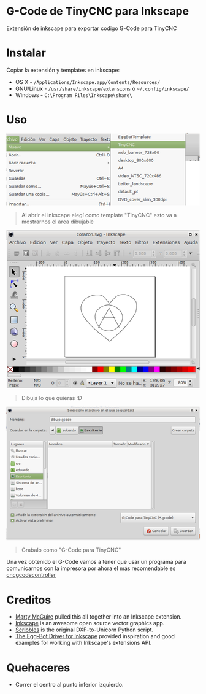 G-Code de TinyCNC para Inkscape
===============================

Extensión de inkscape para exportar codigo G-Code para TinyCNC

Instalar
========

Copiar la extensión y templates en inkscape:

* OS X - `/Applications/Inkscape.app/Contents/Resources/`
* GNU/Linux - `/usr/share/inkscape/extensions` o `~/.config/inkscape/`
* Windows - `C:\Program Files\Inkscape\share\`

Uso
===

![img](img/template.png)
> Al abrir el inkscape elegí como template "TinyCNC" esto va a mostrarnos el area dibujable

![img](img/dibujar.png)
> Dibuja lo que quieras :D

![img](img/exportar.png)
> Grabalo como "G-Code para TinyCNC"

Una vez obtenido el G-Code vamos a tener que usar un programa para comunicarnos con la impresora por ahora el más recomendable es [cncgcodecontroller](...)

Creditos
========

* [Marty McGuire](http://github.com/martymcguire) pulled this all together into an Inkscape extension.
* [Inkscape](http://www.inkscape.org/) is an awesome open source vector graphics app.
* [Scribbles](https://github.com/makerbot/Makerbot/tree/master/Unicorn/Scribbles%20Scripts) is the original DXF-to-Unicorn Python script.
* [The Egg-Bot Driver for Inkscape](http://code.google.com/p/eggbotcode/) provided inspiration and good examples for working with Inkscape's extensions API.


Quehaceres
==========

* Correr el centro al punto inferior izquierdo.
